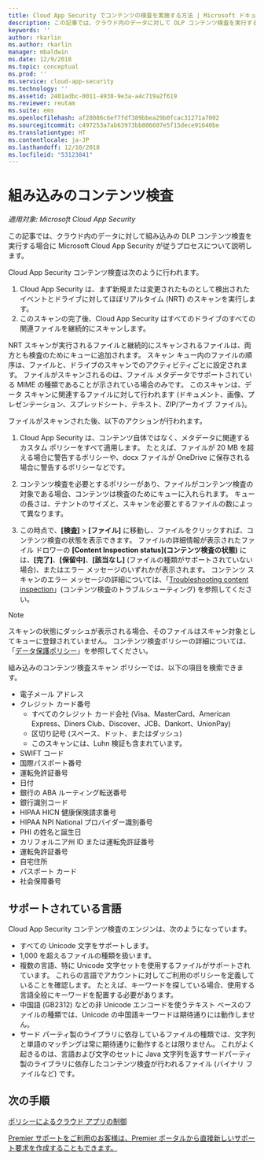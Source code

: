 ```yaml
---
title: Cloud App Security でコンテンツの検査を実施する方法 | Microsoft ドキュメント
description: この記事では、クラウド内のデータに対して DLP コンテンツ検査を実行する場合に Cloud App Security が従うプロセスについて説明します。
keywords: ''
author: rkarlin
ms.author: rkarlin
manager: mbaldwin
ms.date: 12/9/2018
ms.topic: conceptual
ms.prod: ''
ms.service: cloud-app-security
ms.technology: ''
ms.assetid: 2401adbc-0011-4938-9e3a-a4c719a2f619
ms.reviewer: reutam
ms.suite: ems
ms.openlocfilehash: af28086c6ef7fdf389bbea29b0fcac31271a7002
ms.sourcegitcommit: c497253a7ab63973bb806607e5f15dece91640be
ms.translationtype: HT
ms.contentlocale: ja-JP
ms.lasthandoff: 12/10/2018
ms.locfileid: "53123841"
---
```

# <a name="built-in-content-inspection"></a>組み込みのコンテンツ検査

*適用対象: Microsoft Cloud App Security*

この記事では、クラウド内のデータに対して組み込みの DLP コンテンツ検査を実行する場合に Microsoft Cloud App Security が従うプロセスについて説明します。 


Cloud App Security コンテンツ検査は次のように行われます。
1. Cloud App Security は、まず新規または変更されたものとして検出されたイベントとドライブに対してほぼリアルタイム (NRT) のスキャンを実行します。
2. このスキャンの完了後、Cloud App Security はすべてのドライブのすべての関連ファイルを継続的にスキャンします。  

NRT スキャンが実行されるファイルと継続的にスキャンされるファイルは、両方とも検査のためにキューに追加されます。 スキャン キュー内のファイルの順序は、ファイルと、ドライブのスキャンでのアクティビティごとに設定されます。 ファイルがスキャンされるのは、ファイル メタデータでサポートされている MIME の種類であることが示されている場合のみです。 このスキャンは、データ スキャンに関連するファイルに対して行われます (ドキュメント、画像、プレゼンテーション、スプレッドシート、テキスト、ZIP/アーカイブ ファイル)。  

ファイルがスキャンされた後、以下のアクションが行われます。

1. Cloud App Security は、コンテンツ自体ではなく、メタデータに関連するカスタム ポリシーをすべて適用します。 たとえば、ファイルが 20 MB を超える場合に警告するポリシーや、docx ファイルが OneDrive に保存される場合に警告するポリシーなどです。 

2. コンテンツ検査を必要とするポリシーがあり、ファイルがコンテンツ検査の対象である場合、コンテンツは検査のためにキューに入れられます。 キューの長さは、テナントのサイズと、スキャンを必要とするファイルの数によって異なります。 

3. この時点で、**[検査]** > **[ファイル]** に移動し、ファイルをクリックすれば、コンテンツ検査の状態を表示できます。 ファイルの詳細情報が表示されたファイル ドロワーの **[Content Inspection status]\(コンテンツ検査の状態\)** には、**[完了]**、**[保留中]**、**[該当なし]** (ファイルの種類がサポートされていない場合)、またはエラー メッセージのいずれかが表示されます。 コンテンツ スキャンのエラー メッセージの詳細については、「[Troubleshooting content inspection](troubleshooting-content-inspection.md)」(コンテンツ検査のトラブルシューティング) を参照してください。

> [!NOTE]
> スキャンの状態にダッシュが表示される場合、そのファイルはスキャン対象としてキューに登録されていません。 コンテンツ検査ポリシーの詳細については、「[データ保護ポリシー](data-protection-policies.md)」を参照してください。

組み込みのコンテンツ検査スキャン ポリシーでは、以下の項目を検索できます。

- 電子メール アドレス 
- クレジット カード番号 
  - すべてのクレジット カード会社 (Visa、MasterCard、American Express、Diners Club、Discover、JCB、Dankort、UnionPay) 
  - 区切り記号 (スペース、ドット、またはダッシュ)
  - このスキャンには、Luhn 検証も含まれています。
- SWIFT コード
- 国際パスポート番号
- 運転免許証番号
- 日付
- 銀行の ABA ルーティング転送番号
- 銀行識別コード
- HIPAA HICN 健康保険請求番号
- HIPAA NPI National プロバイダー識別番号
- PHI の姓名と誕生日
- カリフォルニア州 ID または運転免許証番号
- 運転免許証番号
- 自宅住所
- パスポート カード
- 社会保障番号

## <a name="supported-languages"></a>サポートされている言語

Cloud App Security コンテンツ検査のエンジンは、次のようになっています。
-   すべての Unicode 文字をサポートします。
-   1,000 を超えるファイルの種類を扱います。
-   複数の言語、特に Unicode 文字セットを使用するファイルがサポートされています。 これらの言語でアカウントに対してご利用のポリシーを定義していることを確認します。 たとえば、キーワードを探している場合、使用する言語全般にキーワードを配置する必要があります。
-   中国語 (GB2312) などの非 Unicode エンコードを使うテキスト ベースのファイルの種類では、Unicode の中国語キーワードは期待通りには動作しません。
-   サード パーティ製のライブラリに依存しているファイルの種類では、文字列と単語のマッチングは常に期待通りに動作するとは限りません。 これがよく起きるのは、言語および文字のセットに Java 文字列を返すサードパーティ製のライブラリに依存したコンテンツ検査が行われるファイル (バイナリ ファイルなど) です。



## <a name="next-steps"></a>次の手順
[ポリシーによるクラウド アプリの制御](control-cloud-apps-with-policies.md)   

[Premier サポートをご利用のお客様は、Premier ポータルから直接新しいサポート要求を作成することもできます。](https://premier.microsoft.com/)  
  